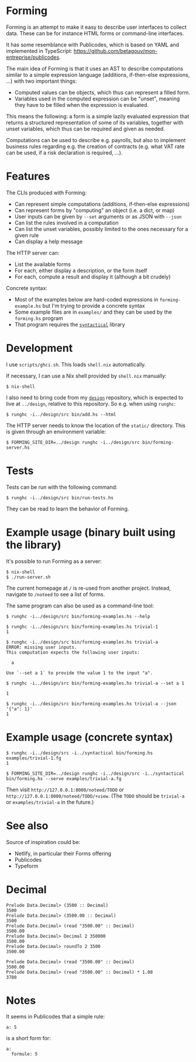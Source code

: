 # Forming

Forming is an attempt to make it easy to describe user interfaces to collect
data. These can be for instance HTML forms or command-line interfaces.

It has some resemblance with Publicodes, which is based on YAML and implemented
in TypeScript: https://github.com/betagouv/mon-entreprise/publicodes.

The main idea of Forming is that it uses an AST to describe computations
similar to a simple expression language (additions, if-then-else expressions,
...) with two important things:

- Computed values can be objects, which thus can represent a filled form.
- Variables used in the computed expression can be "unset", meaning they have
  to be filled when the expression is evaluated.

This means the following: a form is a simple lazily evaluated expression that
returns a structured representation of some of its variables, together with
unset variables, which thus can be required and given as needed.

Computations can be used to describe e.g. payrolls, but also to implement
business rules regarding e.g. the creation of contracts (e.g. what VAT rate can
be used, if a risk declaration is required, ...).


# Features

The CLIs produced with Forming:

- Can represent simple computations (additions, if-then-else expressions)
- Can represent forms by "computing" an object (i.e. a dict, or map)
- User inputs can be given by `--set` arguments or as JSON with `--json`
- Can list the rules involved in a computation
- Can list the unset variables, possibly limited to the ones necessary for a
  given rule
- Can display a help message

The HTTP server can:

- List the available forms
- For each, either display a description, or the form itself
- For each, compute a result and display it (although a bit crudely)

Concrete syntax:

- Most of the examples below are hard-coded expressions in `forming-example.hs`
  but I'm trying to provide a concrete syntax
- Some example files are in `examples/` and they can be used by the
  `forming.hs` program
- That program requires the
  [`syntactical`](https://github.com/noteed/syntactical) library


# Development

I use `scripts/ghci.sh`. This loads `shell.nix` automatically.

If necessary, I can use a Nix shell provided by `shell.nix` manually:

```
$ nix-shell
```

I also need to bring code from my
[`design`](https://github.com/hypered/design) repository, which
is expected to live at `../design`, relative to this repository. So e.g.
when using `runghc`:

```
$ runghc -i../design/src bin/add.hs --html
```

The HTTP server needs to know the location of the `static/` directory. This is
given through an environment variable:

```
$ FORMING_SITE_DIR=../design runghc -i../design/src bin/forming-server.hs
```


# Tests

Tests can be run with the following command:

```
$ runghc -i../design/src bin/run-tests.hs
```

They can be read to learn the behavior of Forming.


# Example usage (binary built using the library)

It's possible to run Forming as a server:

```
$ nix-shell
$ ./run-server.sh
```

The current homepage at `/` is re-used from another project. Instead, navigate
to `/noteed` to see a list of forms.

The same program can also be used as a command-line tool:

```
$ runghc -i../design/src bin/forming-examples.hs --help
```

```
$ runghc -i../design/src bin/forming-examples.hs trivial-1
1

$ runghc -i../design/src bin/forming-examples.hs trivial-a
ERROR: missing user inputs.
This computation expects the following user inputs:

  a

Use `--set a 1` to provide the value 1 to the input "a".

$ runghc -i../design/src bin/forming-examples.hs trivial-a --set a 1

1

$ runghc -i../design/src bin/forming-examples.hs trivial-a --json '{"a": 1}'
1
```


# Example usage (concrete syntax)

```
$ runghc -i../design/src -i../syntactical bin/forming.hs examples/trivial-1.fg
1
```

```
$ FORMING_SITE_DIR=../design runghc -i../design/src -i../syntactical bin/forming.hs --serve examples/trivial-a.fg
```

Then visit `http://127.0.0.1:8000/noteed/TODO` or
`http://127.0.0.1:8000/noteed/TODO/+view`. (The `TODO` should be `trivial-a` or
`examples/trivial-a` in the future.)


# See also

Source of inspiration could be:

- Netlify, in particular their Forms offering
- Publicodes
- Typeform


# Decimal

```
Prelude Data.Decimal> (3500 :: Decimal)
3500
Prelude Data.Decimal> (3500.00 :: Decimal)
3500
Prelude Data.Decimal> (read "3500.00" :: Decimal)
3500.00
Prelude Data.Decimal> Decimal 2 350000
3500.00
Prelude Data.Decimal> roundTo 2 3500
3500.00
```

```
Prelude Data.Decimal> (read "3500.00" :: Decimal)
3500.00
Prelude Data.Decimal> (read "3500.00" :: Decimal) * 1.08
3780
```


# Notes

It seems in Publicodes that a simple rule:

```
a: 5
```

is a short form for:

```
a:
  formule: 5
```
